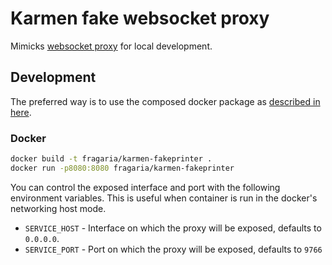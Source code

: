 # Karmen fake websocket proxy

Mimicks [websocket proxy](https://github.com/fragaria/websocket-proxy) for local development.

## Development

The preferred way is to use the composed docker package as [described in here](../../README.md).

### Docker

```sh
docker build -t fragaria/karmen-fakeprinter .
docker run -p8080:8080 fragaria/karmen-fakeprinter
```

You can control the exposed interface and port with the following environment variables. This is useful when container is
run in the docker's networking host mode.

- `SERVICE_HOST` - Interface on which the proxy will be exposed, defaults to `0.0.0.0`. 
- `SERVICE_PORT` - Port on which the proxy will be exposed, defaults to `9766`
